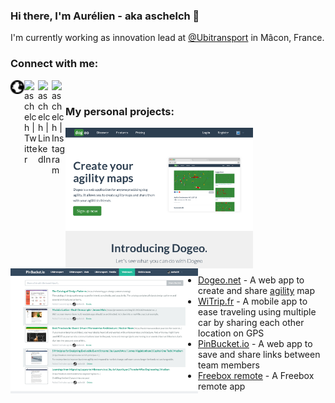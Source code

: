 ### Hi there, I'm Aurélien - aka aschelch 👋

I'm currently working as innovation lead at [@Ubitransport](https://ubitransport.com) in Mâcon, France.

### Connect with me:

[<img align="left" alt="aschelch.fr" width="22px" src="https://raw.githubusercontent.com/iconic/open-iconic/master/svg/globe.svg" />](http://aschelch.fr)
[<img align="left" alt="aschelch | Twitter" width="22px" src="https://cdn.jsdelivr.net/npm/simple-icons@v3/icons/twitter.svg" />](https://twitter.com/aschelch)
[<img align="left" alt="aschelch | LinkedIn" width="22px" src="https://cdn.jsdelivr.net/npm/simple-icons@v3/icons/linkedin.svg" />](https://www.linkedin.com/in/aur%C3%A9lien-schelcher-3247172b)
[<img align="left" alt="aschelch | Instagram" width="22px" src="https://cdn.jsdelivr.net/npm/simple-icons@v3/icons/instagram.svg" />](https://www.instagram.com/aschelch/)

<br />

### My personal projects:

[<img align="left" alt="Dogeo.net" width="300px" src="dogeo.net.png" />](https://www.dogeo.net)
[<img align="left" alt="PinBucket.io" width="300px" src="pinbucket.io.png" />](https://www.pinbucket.io)

<br />
<br />
<br />
<br />
<br />
<br />
<br />
<br />
<br />
<br />
<br />
<br />
<br />

- [Dogeo.net](https://dogeo.net) - A web app to create and share [agility](https://en.wikipedia.org/wiki/Dog_agility) map
- [WiTrip.fr](http://witrip.fr) - A mobile app to ease traveling using multiple car by sharing each other location on GPS
- [PinBucket.io](https://www.pinbucket.io) - A web app to save and share links between team members
- [Freebox remote](https://github.com/aschelch/freebox-remote) - A Freebox remote app

